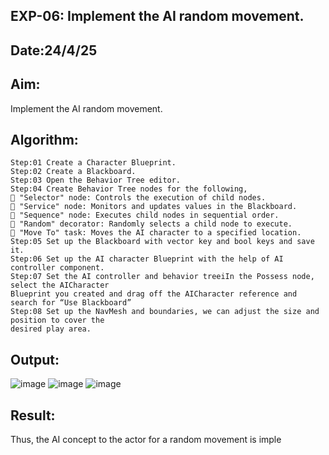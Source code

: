 ## EXP-06: Implement the AI random movement.
## Date:24/4/25
## Aim:
Implement the AI random movement.
## Algorithm:
```
Step:01 Create a Character Blueprint.
Step:02 Create a Blackboard.
Step:03 Open the Behavior Tree editor.
Step:04 Create Behavior Tree nodes for the following,
 "Selector" node: Controls the execution of child nodes.
 "Service" node: Monitors and updates values in the Blackboard.
 "Sequence" node: Executes child nodes in sequential order.
 "Random" decorator: Randomly selects a child node to execute.
 "Move To" task: Moves the AI character to a specified location.
Step:05 Set up the Blackboard with vector key and bool keys and save it.
Step:06 Set up the AI character Blueprint with the help of AI controller component.
Step:07 Set the AI controller and behavior treeiIn the Possess node, select the AICharacter
Blueprint you created and drag off the AICharacter reference and search for “Use Blackboard”
Step:08 Set up the NavMesh and boundaries, we can adjust the size and position to cover the
desired play area.
```
## Output:
![image](https://github.com/user-attachments/assets/a9b19f8b-19b5-49f9-a441-217858554083)
![image](https://github.com/user-attachments/assets/7f2cf032-bb1e-4ca4-b8ca-f3ab52d67085)
![image](https://github.com/user-attachments/assets/d3f6ed18-ba5d-4a06-9895-d22f4f5e94a9)
## Result:
Thus, the AI concept to the actor for a random movement is imple
